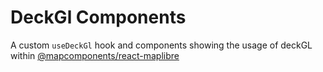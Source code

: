 # DeckGl Components

A custom `useDeckGl` hook and components showing the usage of deckGL within [@mapcomponents/react-maplibre](https://www.npmjs.com/package/@mapcomponents/react-maplibre)
